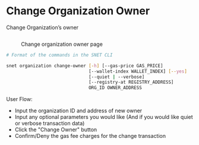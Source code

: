 # Change Organization Owner

Change Organization’s owner

<figure><img src="../../../.gitbook/assets/Screenshot 2024-08-16 at 8.44.45 PM.png" alt=""><figcaption><p>Change organization owner page</p></figcaption></figure>

```bash
# Format of the commands in the SNET CLI

snet organization change-owner [-h] [--gas-price GAS_PRICE]
                               [--wallet-index WALLET_INDEX] [--yes]
                               [--quiet | --verbose]
                               [--registry-at REGISTRY_ADDRESS]
                               ORG_ID OWNER_ADDRESS
```

User Flow:

* Input the organization ID and address of new owner&#x20;
* Input any optional parameters you would like (And if you would like quiet or verbose transaction data)
* Click the "Change Owner" button
* Confirm/Deny the gas fee charges for the change transaction
